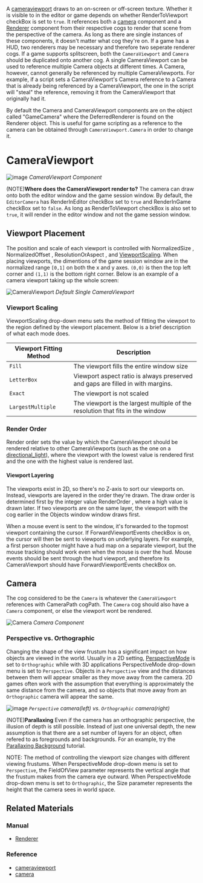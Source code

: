 A [cameraviewport](https://github.com/ArendDanielek/ZeroDocsTest/blob/master/code_reference/class_reference/cameraviewport.markdown) draws to an on-screen or off-screen texture. Whether it is visible to in the editor or game depends on whether RenderToViewport checkBox is set to `true`.  It references both a [camera](https://github.com/ArendDanielek/ZeroDocsTest/blob/master/code_reference/class_reference/camera.markdown) component and a [Renderer](https://github.com/ArendDanielek/ZeroDocsTest/blob/master/zero_editor_documentation/zeromanual/graphics/renderer/deferred_renderer.markdown) component from their respective cogs to render that scene from the perspective of the camera.  As long as there are single instances of these components, it doesn't matter what cog they're on.  If a game has a HUD, two renderers may be necessary and therefore two seperate renderer cogs.  If a game supports splitscreen, both the `CameraViewport` and `Camera` should be duplicated onto another cog. A single CameraViewport can be used to reference multiple Camera objects at different times. A Camera, however, cannot generally be referenced by multiple CameraViewports. For example, if a script sets a CameraViewport's Camera reference to a Camera that is already being referenced by a CameraViewport, the one in the script will "steal" the reference, removing it from the CameraViewport that originally had it.

By default the Camera and CameraViewport components are on the object called "GameCamera" where the DeferredRenderer is found on the Renderer object. This is useful for game scripting as a reference to the camera can be obtained through `CameraViewport.Camera` in order to change it.

 # CameraViewport


![image](https://media.githubusercontent.com/media/zeroengineteam/ZeroFiles/master/doc_files/46327.png) *CameraViewport Component*


(NOTE)**Where does the CameraViewport render to?**
The camera can draw onto both the editor window and the game session window.  By default, the `EditorCamera` has RenderInEditor checkBox set to `true` and RenderInGame checkBox set to `false`. As long as RenderToViewport checkBox is also set to `true`, it will render in the editor window and not the game session window.

 ## Viewport Placement
The position and scale of each viewport is controlled with NormalizedSize , NormalizedOffset , ResolutionOrAspect , and [ViewportScaling](https://github.com/ArendDanielek/ZeroDocsTest/blob/master/code_reference/enum_reference.markdown#viewportscaling).  When placing viewports, the dimentions of the game session window are in the normalized range `[0,1]` on both the x and y axes.  `(0,0)` is then the top left corner and `(1,1)` is the bottom right corner.  Below is an example of a camera viewport taking up the whole screen:



![CameraViewport](https://media.githubusercontent.com/media/zeroengineteam/ZeroFiles/master/doc_files/47642.png) *Default Single CameraViewport*


 ### Viewport Scaling
ViewportScaling drop-down menu sets the method of fitting the viewport to the region defined by the viewport placement.  Below is a brief description of what each mode does.

| Viewport Fitting Method | Description |
| -- | -- |
| `Fill` | The viewport fills the entire window size |
| `LetterBox` | Viewport aspect ratio is always preserved and gaps are filled in with margins. |
| `Exact` | The viewport is not scaled |
| `LargestMultiple` | The viewport is the largest multiple of the resolution that fits in the window |

 ### Render Order

Render order sets the value by which the CameraViewport should be rendered relative to other CameraViewports (such as the one on a [directional_light](https://github.com/ArendDanielek/ZeroDocsTest/blob/master/zero_editor_documentation/zeromanual/graphics/lighting/direct_lighting/directional_light.markdown)), where the viewport with the lowest value is rendered first and the one with the highest value is rendered last.

 #### Viewport Layering
The viewports exist in 2D, so there's no Z-axis to sort our viewports on.  Instead, viewports are layered in the order they're drawn.  The draw order is determined first by the integer value RenderOrder , where a high value is drawn later.  If two viewports are on the same layer, the viewport with the cog earlier in the Objects window window draws first.

When a mouse event is sent to the window, it's forwarded to the topmost viewport containing the cursor.  If ForwardViewportEvents checkBox is on, the cursor will then be sent to viewports on underlying layers.  For example, a first person shooter might have a hud map on a separate viewport, but the mouse tracking should work even when the mouse is over the hud.  Mouse events should be sent through the hud viewport, and therefore its CameraViewport should have ForwardViewportEvents checkBox on.

 ## Camera
The cog considered to be the `Camera` is whatever the `CameraViewport` references with CameraPath cogPath.  The `Camera` cog should also have a `Camera` component, or else the viewport wont be rendered.



![Camera](https://media.githubusercontent.com/media/zeroengineteam/ZeroFiles/master/doc_files/47645.png) *Camera Component*


 ### Perspective vs. Orthographic
Changing the shape of the view frustum has a significant impact on how objects are viewed in the world.  Usually in a 2D setting, [PerspectiveMode](https://github.com/ArendDanielek/ZeroDocsTest/blob/master/code_reference/enum_reference.markdown#perspectivemode) is set to `Orthographic` while with 3D applications PerspectiveMode drop-down menu is set to `Perspective`.  Objects in a `Perspective` view and the distances between them will appear smaller as they move away from the camera.  2D games often work with the assumption that everything is approximately the same distance from the camera, and so objects that move away from an `Orthographic` camera will appear the same.



![image](https://media.githubusercontent.com/media/zeroengineteam/ZeroFiles/master/doc_files/46825.png) *`Perspective` camera(left) vs. `Orthographic` camera(right)*


(NOTE)**Parallaxing** Even if the camera has an orthographic perspective, the illusion of depth is still possible.  Instead of just one universal depth, the new assumption is that there are a set number of layers for an object, often refered to as foregrounds and backgrounds.  For an example, try the [Parallaxing Background](https://github.com/ArendDanielek/ZeroDocsTest/blob/master/zero_editor_documentation/tutorials/graphics/parallaxbackground.markdown) tutorial.

NOTE: The method of controlling the viewport size changes with different viewing frustums.  When PerspectiveMode drop-down menu is set to `Perspective`, the FieldOfView  parameter represents the vertical angle that the frustum makes from the camera eye outward.  When PerspectiveMode drop-down menu is set to `Orthographic`, the Size  parameter represents the height that the camera sees in world space.

 ## Related Materials
 ### Manual
- [Renderer](https://github.com/ArendDanielek/ZeroDocsTest/blob/master/zero_editor_documentation/zeromanual/graphics/renderer.markdown)

 ### Reference
- [cameraviewport](https://github.com/ArendDanielek/ZeroDocsTest/blob/master/code_reference/class_reference/cameraviewport.markdown)
- [camera](https://github.com/ArendDanielek/ZeroDocsTest/blob/master/code_reference/class_reference/camera.markdown) 
  
  
  
  
  
  
  

 